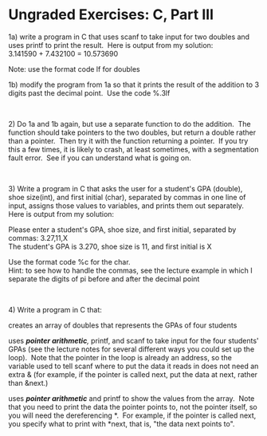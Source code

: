<h1 class="page-title">Ungraded Exercises: C, Part III</h1>
<p>1a) write a program in C that uses scanf to take input for two doubles and uses printf to print the result.&nbsp; Here is output from my solution:<br>3.141590 + 7.432100 = 10.573690</p>
<p>Note: use the format code lf for doubles</p>
<p>1b) modify the program from 1a so that it prints the result of the addition to 3 digits past the decimal point.&nbsp; Use the code %.3lf</p>
<p>&nbsp;</p>
<p>2) Do 1a and 1b again, but use a separate function to do the addition.&nbsp; The function should take pointers to the two doubles, but return a double rather than a pointer.&nbsp; Then try it with the function returning a pointer.&nbsp; If you try this a few times, it is likely to crash, at least sometimes, with a segmentation fault error.&nbsp; See if you can understand what is going on.</p>
<p>&nbsp;</p>
<p>3) Write a program in C that asks the user for a student's GPA (double), shoe size(int), and first initial (char), separated by commas in one line of input, assigns those values to variables, and prints them out separately.&nbsp; Here is output from my solution:</p>
<p>Please enter a student's GPA, shoe size, and first initial, separated by commas: 3.27,11,X<br>The student's GPA is 3.270, shoe size is 11, and first initial is X</p>
<p>Use the format code %c for the char.<br>Hint: to see how to handle the commas, see the lecture example in which I separate the digits of pi before and after the decimal point</p>
<p>&nbsp;</p>
<p>4) Write a program in C that:</p>
<p>creates an array of doubles that represents the GPAs of four students</p>
<p>uses <em><strong>pointer arithmetic</strong>, </em>printf, and scanf to take input for the four students' GPAs (see the lecture notes for several different ways you could set up the loop).&nbsp; Note that the pointer in the loop is already an address, so the variable used to tell scanf where to put the data it reads in does not need an extra &amp; (for example, if the pointer is called next, put the data at next, rather than &amp;next.)</p>
<p>uses <em><strong>pointer arithmetic</strong> </em>and<em> </em>printf to show the values from the array.&nbsp; Note that you need to print the data the pointer points to, not the pointer itself, so you will need the dereferencing *.&nbsp; For example, if the pointer is called next, you specify what to print with *next, that is, "the data next points to".</p>
  
<div id="assign-to-mount-point"></div>
